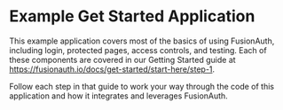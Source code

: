 # Example Get Started Application

This example application covers most of the basics of using FusionAuth, including login, protected pages, access controls, and testing. Each of these components are covered in our Getting Started guide at https://fusionauth.io/docs/get-started/start-here/step-1.

Follow each step in that guide to work your way through the code of this application and how it integrates and leverages FusionAuth.
